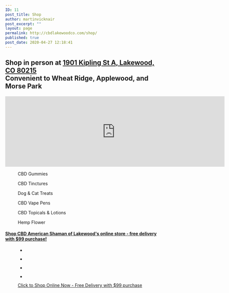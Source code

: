 ```yaml
---
ID: 11
post_title: Shop
author: martinvicknair
post_excerpt: ""
layout: page
permalink: http://cbdlakewoodco.com/shop/
published: true
post_date: 2020-04-27 12:18:41
---
```

<!-- wp:heading -->
<h2>Shop in person at <a href="https://goo.gl/maps/oRfXbrcsLsq2zSYg9">1901 Kipling St A, Lakewood, CO 80215</a><br>Convenient to Wheat Ridge, Applewood, and Morse Park</h2>
<!-- /wp:heading -->

<!-- wp:heading {"level":4} -->
<h4> </h4>
<!-- /wp:heading -->

<!-- wp:html -->
<iframe src="https://www.google.com/maps/embed?pb=!1m18!1m12!1m3!1d3067.6813954843255!2d-105.11221018462437!3d39.746807079448615!2m3!1f0!2f0!3f0!3m2!1i1024!2i768!4f13.1!3m3!1m2!1s0x876b87e496084733%3A0x507731f5b87c8da1!2sCBD%20American%20Shaman%20of%20Lakewood%20CO!5e0!3m2!1sen!2sus!4v1588010966108!5m2!1sen!2sus" width="700" height="225" frameborder="0" style="border:0;" allowfullscreen="" aria-hidden="false" tabindex="0"></iframe>
<!-- /wp:html -->

<!-- wp:columns -->
<div class="wp-block-columns"><!-- wp:column {"verticalAlignment":"center"} -->
<div class="wp-block-column is-vertically-aligned-center"><!-- wp:image {"align":"center","id":66,"sizeSlug":"medium"} -->
<div class="wp-block-image"><figure class="aligncenter size-medium"><img src="https://cbdlakewoodco.com/wp-content/uploads/2020/05/cbd-gummies-300x200.jpg" alt="" class="wp-image-66"/><figcaption>CBD Gummies</figcaption></figure></div>
<!-- /wp:image --></div>
<!-- /wp:column -->

<!-- wp:column {"verticalAlignment":"center"} -->
<div class="wp-block-column is-vertically-aligned-center"><!-- wp:image {"align":"center","id":30,"sizeSlug":"medium"} -->
<div class="wp-block-image"><figure class="aligncenter size-medium"><img src="https://cbdlakewoodco.com/wp-content/uploads/2020/05/cbd-terpene-rich-hemp-oil-tincture-300x300.jpg" alt="" class="wp-image-30"/><figcaption>CBD Tinctures</figcaption></figure></div>
<!-- /wp:image --></div>
<!-- /wp:column -->

<!-- wp:column {"verticalAlignment":"center"} -->
<div class="wp-block-column is-vertically-aligned-center"><!-- wp:image {"align":"center","id":76,"sizeSlug":"medium"} -->
<div class="wp-block-image"><figure class="aligncenter size-medium"><img src="https://cbdlakewoodco.com/wp-content/uploads/2020/05/cbd-dog-treats-209x300.jpg" alt="" class="wp-image-76"/><figcaption>Dog &amp; Cat Treats</figcaption></figure></div>
<!-- /wp:image -->

<!-- wp:paragraph -->
<p></p>
<!-- /wp:paragraph --></div>
<!-- /wp:column --></div>
<!-- /wp:columns -->

<!-- wp:columns -->
<div class="wp-block-columns"><!-- wp:column -->
<div class="wp-block-column"><!-- wp:image {"id":31,"sizeSlug":"large"} -->
<figure class="wp-block-image size-large"><img src="http://cbdlakewoodco.com/wp-content/uploads/2020/05/cbd-terpene-rich-hemp-oil-clearomizer.jpg" alt="" class="wp-image-31"/><figcaption>CBD Vape Pens</figcaption></figure>
<!-- /wp:image --></div>
<!-- /wp:column -->

<!-- wp:column -->
<div class="wp-block-column"><!-- wp:image {"id":83,"sizeSlug":"large"} -->
<figure class="wp-block-image size-large"><img src="https://cbdlakewoodco.com/wp-content/uploads/2020/05/anti-inflammatory-topical-cream.jpg" alt="" class="wp-image-83"/><figcaption>CBD Topicals &amp; Lotions</figcaption></figure>
<!-- /wp:image -->

<!-- wp:paragraph -->
<p></p>
<!-- /wp:paragraph --></div>
<!-- /wp:column -->

<!-- wp:column -->
<div class="wp-block-column"><!-- wp:image {"id":29,"sizeSlug":"large"} -->
<figure class="wp-block-image size-large"><img src="http://cbdlakewoodco.com/wp-content/uploads/2020/05/cbd-joints.jpg" alt="" class="wp-image-29"/><figcaption>Hemp Flower</figcaption></figure>
<!-- /wp:image --></div>
<!-- /wp:column --></div>
<!-- /wp:columns -->

<!-- wp:heading {"level":4} -->
<h4><a href="https://cbdamericanshaman.com/lakewood">Shop CBD American Shaman of Lakewood's online store -  free delivery with $99 purchase!</a></h4>
<!-- /wp:heading -->

<!-- wp:gallery {"ids":[71,70,69,68],"columns":4} -->
<figure class="wp-block-gallery columns-4 is-cropped"><ul class="blocks-gallery-grid"><li class="blocks-gallery-item"><figure><img src="http://cbdlakewoodco.com/wp-content/uploads/2020/05/CBD-American-Shaman-Water-Soluble-Relief-01.jpg" alt="" data-id="71" data-full-url="http://cbdlakewoodco.com/wp-content/uploads/2020/05/CBD-American-Shaman-Water-Soluble-Relief-01.jpg" data-link="http://cbdlakewoodco.com/shop/cbd-american-shaman-water-soluble-relief-01/" class="wp-image-71"/></figure></li><li class="blocks-gallery-item"><figure><img src="http://cbdlakewoodco.com/wp-content/uploads/2020/05/CBD-American-Shaman-Water-Soluble-Wellness-02.jpg" alt="" data-id="70" data-full-url="http://cbdlakewoodco.com/wp-content/uploads/2020/05/CBD-American-Shaman-Water-Soluble-Wellness-02.jpg" data-link="http://cbdlakewoodco.com/shop/cbd-american-shaman-water-soluble-wellness-02/" class="wp-image-70"/></figure></li><li class="blocks-gallery-item"><figure><img src="http://cbdlakewoodco.com/wp-content/uploads/2020/05/CBD-American-Shaman-Hydrating-Lotion-Beauty-03-.jpg" alt="" data-id="69" data-full-url="http://cbdlakewoodco.com/wp-content/uploads/2020/05/CBD-American-Shaman-Hydrating-Lotion-Beauty-03-.jpg" data-link="http://cbdlakewoodco.com/shop/cbd-american-shaman-hydrating-lotion-beauty-03/" class="wp-image-69"/></figure></li><li class="blocks-gallery-item"><figure><img src="http://cbdlakewoodco.com/wp-content/uploads/2020/05/CBD-American-Shaman-PETS-04-v2.jpg" alt="" data-id="68" data-full-url="http://cbdlakewoodco.com/wp-content/uploads/2020/05/CBD-American-Shaman-PETS-04-v2.jpg" data-link="http://cbdlakewoodco.com/shop/cbd-american-shaman-pets-04-v2/" class="wp-image-68"/></figure></li></ul><figcaption class="blocks-gallery-caption"><a href="https://cbdamericanshaman.com/lakewood">Click to Shop Online Now - Free Delivery with $99 purchase</a></figcaption></figure>
<!-- /wp:gallery -->

<!-- wp:paragraph -->
<p></p>
<!-- /wp:paragraph -->
